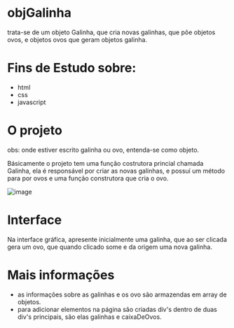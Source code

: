 # objGalinha
trata-se de um objeto Galinha, que cria novas galinhas, que põe objetos ovos, e objetos ovos que geram objetos galinha.

# Fins de Estudo sobre:

- html
- css
- javascript

# O projeto

obs: onde estiver escrito galinha ou ovo, entenda-se como objeto.

Básicamente o projeto tem uma função costrutora princial chamada Galinha, ela é responsável por criar as novas galinhas,
e possuí um método para por ovos e uma função construtora que cria o ovo.

![image](https://user-images.githubusercontent.com/106079184/201759586-d27ca999-61f2-4194-b293-a7ddd832f46a.png)

# Interface

Na interface gráfica, apresente inicialmente uma galinha, que ao ser clicada gera um ovo, que quando clicado some e da 
origem uma nova galinha.

# Mais informações

- as informações sobre as galinhas e os ovo são armazendas em array de objetos.
- para adicionar elementos na página são criadas div's dentro de duas div's
  principais, são elas galinhas e caixaDeOvos.
  

  
  


